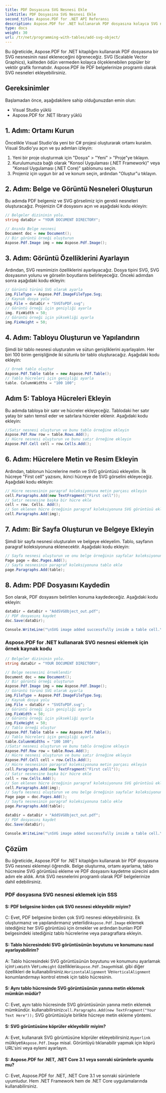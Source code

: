 ```yaml
---
title: PDF Dosyasına SVG Nesnesi Ekle
linktitle: PDF Dosyasına SVG Nesnesi Ekle
second_title: Aspose.PDF for .NET API Referansı
description: Aspose.PDF for .NET kullanarak PDF dosyasına kolayca SVG nesneleri ekleyin.
type: docs
weight: 30
url: /tr/net/programming-with-tables/add-svg-object/
---
```

Bu öğreticide, Aspose.PDF for .NET kitaplığını kullanarak PDF dosyasına bir SVG nesnesinin nasıl ekleneceğini öğreneceğiz. SVG (Scalable Vector Graphics), kaliteden ödün vermeden kolayca ölçeklenebilen popüler bir vektör grafik formatıdır. Aspose.PDF ile PDF belgelerinize programlı olarak SVG nesneleri ekleyebilirsiniz.

## Gereksinimler

Başlamadan önce, aşağıdakilere sahip olduğunuzdan emin olun:

- Visual Studio yüklü
- Aspose.PDF for .NET library yüklü

## 1. Adım: Ortamı Kurun

Öncelikle Visual Studio'da yeni bir C# projesi oluşturarak ortamı kuralım. Visual Studio'yu açın ve şu adımları izleyin:

1. Yeni bir proje oluşturmak için "Dosya" > "Yeni" > "Proje"ye tıklayın.
2. Kurulumunuza bağlı olarak "Konsol Uygulaması (.NET Framework)" veya "Konsol Uygulaması (.NET Core)" şablonunu seçin.
3. Projeniz için uygun bir ad ve konum seçin, ardından "Oluştur"u tıklayın.

## 2. Adım: Belge ve Görüntü Nesneleri Oluşturun

Bu adımda PDF belgemiz ve SVG görselimiz için gerekli nesneleri oluşturacağız. Projenizin C# dosyasını açın ve aşağıdaki kodu ekleyin:

```csharp
// Belgeler dizininin yolu.
string dataDir = "YOUR DOCUMENT DIRECTORY";

// Anında Belge nesnesi
Document doc = new Document();
// Bir görüntü örneği oluşturun
Aspose.Pdf.Image img = new Aspose.Pdf.Image();
```

## 3. Adım: Görüntü Özelliklerini Ayarlayın

Ardından, SVG resmimizin özelliklerini ayarlayacağız. Dosya tipini SVG, SVG dosyasının yolunu ve görselin boyutlarını belirleyeceğiz. Önceki adımdan sonra aşağıdaki kodu ekleyin:

```csharp
// Görüntü türünü SVG olarak ayarla
img.FileType = Aspose.Pdf.ImageFileType.Svg;
// Kaynak dosya yolu
img.File = dataDir + "SVGToPDF.svg";
// Görüntü örneği için genişliği ayarla
img. FixWidth = 50;
// Görüntü örneği için yüksekliği ayarla
img.FixHeight = 50;
```

## 4. Adım: Tabloyu Oluşturun ve Yapılandırın

Şimdi bir tablo nesnesi oluşturalım ve sütun genişliklerini ayarlayalım. Her biri 100 birim genişliğinde iki sütunlu bir tablo oluşturacağız. Aşağıdaki kodu ekleyin:

```csharp
// Örnek tablo oluştur
Aspose.Pdf.Table table = new Aspose.Pdf.Table();
// Tablo hücreleri için genişliği ayarla
table. ColumnWidths = "100 100";
```

## Adım 5: Tabloya Hücreleri Ekleyin

Bu adımda tabloya bir satır ve hücreler ekleyeceğiz. Tablodaki her satır yatay bir satırı temsil eder ve satırlara hücreler eklenir. Aşağıdaki kodu ekleyin:

```csharp
//Satır nesnesi oluşturun ve bunu tablo örneğine ekleyin
Aspose.Pdf.Row row = table.Rows.Add();
// Hücre nesnesi oluşturun ve bunu satır örneğine ekleyin
Aspose.Pdf.Cell cell = row.Cells.Add();
```

## 6. Adım: Hücrelere Metin ve Resim Ekleyin

Ardından, tablonun hücrelerine metin ve SVG görüntüsü ekleyelim. İlk hücreye "First cell" yazısını, ikinci hücreye de SVG görselini ekleyeceğiz. Aşağıdaki kodu ekleyin:

```csharp
// Hücre nesnesinin paragraf koleksiyonuna metin parçası ekleyin
cell.Paragraphs.Add(new TextFragment("First cell"));
// Satır nesnesine başka bir hücre ekle
cell = row. Cells. Add();
// Son eklenen hücre örneğinin paragraf koleksiyonuna SVG görüntüsü ekleyin
cell.Paragraphs.Add(img);
```

## 7. Adım: Bir Sayfa Oluşturun ve Belgeye Ekleyin

Şimdi bir sayfa nesnesi oluşturalım ve belgeye ekleyelim. Tablo, sayfanın paragraf koleksiyonuna eklenecektir. Aşağıdaki kodu ekleyin:

```csharp
// Sayfa nesnesi oluşturun ve onu belge örneğinin sayfalar koleksiyonuna ekleyin
Page page = doc.Pages.Add();
// Sayfa nesnesinin paragraf koleksiyonuna tablo ekle
page.Paragraphs.Add(table);
```

## 8. Adım: PDF Dosyasını Kaydedin

Son olarak, PDF dosyasını belirtilen konuma kaydedeceğiz. Aşağıdaki kodu ekleyin:

```csharp
dataDir = dataDir + "AddSVGObject_out.pdf";
// PDF dosyasını kaydet
doc.Save(dataDir);

Console.WriteLine("\nSVG image added successfully inside a table cell.\nFile saved at " + dataDir);
```

### Aspose.PDF for .NET kullanarak SVG nesnesi eklemek için örnek kaynak kodu

```csharp
// Belgeler dizininin yolu.
string dataDir = "YOUR DOCUMENT DIRECTORY";

// Belge nesnesini örneklendir
Document doc = new Document();
// Bir görüntü örneği oluşturun
Aspose.Pdf.Image img = new Aspose.Pdf.Image();
// Görüntü türünü SVG olarak ayarla
img.FileType = Aspose.Pdf.ImageFileType.Svg;
// Kaynak dosya yolu
img.File = dataDir + "SVGToPDF.svg";
// Görüntü örneği için genişliği ayarla
img.FixWidth = 50;
// Görüntü örneği için yüksekliği ayarla
img.FixHeight = 50;
// Tablo örneği oluştur
Aspose.Pdf.Table table = new Aspose.Pdf.Table();
// Tablo hücreleri için genişliği ayarla
table.ColumnWidths = "100 100";
//Satır nesnesi oluşturun ve bunu tablo örneğine ekleyin
Aspose.Pdf.Row row = table.Rows.Add();
// Hücre nesnesi oluşturun ve bunu satır örneğine ekleyin
Aspose.Pdf.Cell cell = row.Cells.Add();
// Hücre nesnesinin paragraf koleksiyonuna metin parçası ekleyin
cell.Paragraphs.Add(new TextFragment("First cell"));
// Satır nesnesine başka bir hücre ekle
cell = row.Cells.Add();
// Son eklenen hücre örneğinin paragraf koleksiyonuna SVG görüntüsü ekleyin
cell.Paragraphs.Add(img);
// Sayfa nesnesi oluşturun ve onu belge örneğinin sayfalar koleksiyonuna ekleyin
Page page = doc.Pages.Add();
// Sayfa nesnesinin paragraf koleksiyonuna tablo ekle
page.Paragraphs.Add(table);

dataDir = dataDir + "AddSVGObject_out.pdf";
// PDF dosyasını kaydet
doc.Save(dataDir);

Console.WriteLine("\nSVG image added successfully inside a table cell.\nFile saved at " + dataDir);            
```

## Çözüm

Bu öğreticide, Aspose.PDF for .NET kitaplığını kullanarak bir PDF dosyasına SVG nesnesi eklemeyi öğrendik. Belge oluşturma, ortamı ayarlama, tablo hücresine SVG görüntüsü ekleme ve PDF dosyasını kaydetme sürecini adım adım ele aldık. Artık SVG nesnelerini programlı olarak PDF belgelerinize dahil edebilirsiniz.

### PDF dosyasına SVG nesnesi eklemek için SSS

#### S: PDF belgesine birden çok SVG nesnesi ekleyebilir miyim?

 C: Evet, PDF belgesine birden çok SVG nesnesi ekleyebilirsiniz. Ek oluşturmanız ve yapılandırmanız yeterlidir`Aspose.Pdf.Image` eklemek istediğiniz her SVG görüntüsü için örnekler ve ardından bunları PDF belgesindeki istediğiniz tablo hücrelerine veya paragraflara ekleyin.

#### S: Tablo hücresindeki SVG görüntüsünün boyutunu ve konumunu nasıl ayarlayabilirim?

 A: Tablo hücresindeki SVG görüntüsünün boyutunu ve konumunu ayarlamak için`FixWidth` Ve`FixHeight` özellikleri`Aspose.Pdf.Image`misal. gibi diğer özellikleri de kullanabilirsiniz.`HorizontalAlignment` Ve`VerticalAlignment` konumlandırmayı kontrol etmek için tablo hücresinin.

#### S: Aynı tablo hücresinde SVG görüntüsünün yanına metin eklemek mümkün müdür?

 C: Evet, aynı tablo hücresinde SVG görüntüsünün yanına metin eklemek mümkündür. kullanabilirsiniz`cell.Paragraphs.Add(new TextFragment("Your Text Here"));` SVG görüntüsüyle birlikte hücreye metin ekleme yöntemi.

#### S: SVG görüntüsüne köprüler ekleyebilir miyim?

 A: Evet, kullanarak SVG görüntüsüne köprüler ekleyebilirsiniz.`Hyperlink` mülkiyeti`Aspose.Pdf.Image` misal. Görüntüyü tıklanabilir yapmak için köprü URL'sini veya eylemi ayarlayın.

#### S: Aspose.PDF for .NET, .NET Core 3.1 veya sonraki sürümlerle uyumlu mu?

C: Evet, Aspose.PDF for .NET, .NET Core 3.1 ve sonraki sürümlerle uyumludur. Hem .NET Framework hem de .NET Core uygulamalarında kullanabilirsiniz.
